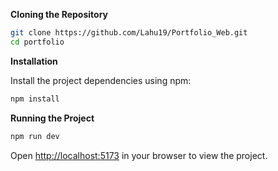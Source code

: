 

**Cloning the Repository**

```bash
git clone https://github.com/Lahu19/Portfolio_Web.git
cd portfolio
```

**Installation**

Install the project dependencies using npm:

```bash
npm install
```

**Running the Project**

```bash
npm run dev
```
Open [http://localhost:5173](http://localhost:5173) in your browser to view the project.
  
